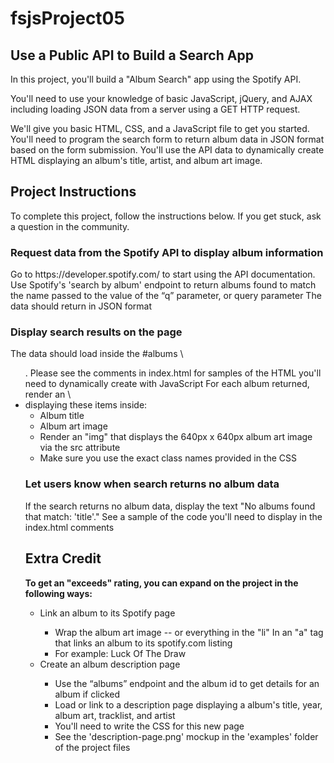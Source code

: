 # fsjsProject05
<h2>Use a Public API to Build a Search App</h2>

In this project, you'll build a "Album Search" app using the Spotify API.

You'll need to use your knowledge of basic JavaScript, jQuery, and AJAX including loading JSON data from a server using a GET HTTP request.

We'll give you basic HTML, CSS, and a JavaScript file to get you started. You'll need to program the search form to return album data in JSON format based on the form submission. You'll use the API data to dynamically create HTML displaying an album's title, artist, and album art image.

<h2>Project Instructions</h2>

To complete this project, follow the instructions below. If you get stuck, ask a question in the community.

<h3>Request data from the Spotify API to display album information</h3>
Go to https://developer.spotify.com/ to start using the API documentation.
Use Spotify's 'search by album' endpoint to return albums found to match the name passed to the value of the “q” parameter, or query parameter
The data should return in JSON format
<h3>Display search results on the page</h3>
The data should load inside the #albums \<ul>.
Please see the comments in index.html for samples of the HTML you'll need to dynamically create with JavaScript
For each album returned, render an \<li> displaying these items inside:
<ul>
    <li>Album title</li>
    <li>Album art image</li>
    <li>Render an "img" that displays the 640px x 640px album art image via the src attribute</li>
    <li>Make sure you use the exact class names provided in the CSS</li>
</ul>

<h3>Let users know when search returns no album data</h3>
If the search returns no album data, display the text "No albums found that match: 'title'."
See a sample of the code you'll need to display in the index.html comments
<h2>Extra Credit</h2>

<strong>To get an "exceeds" rating, you can expand on the project in the following ways:</strong>

<ul>
    <li>Link an album to its Spotify page</li>
        <ul>
            <li>Wrap the album art image -- or everything in the "li" In an "a" tag that links an album to its spotify.com listing</li>
            <li>For example: Luck Of The Draw</li>
        </ul>
    <li>Create an album description page</li>
        <ul>
            <li>Use the “albums” endpoint and the album id to get details for an album if clicked</li>
            <li>Load or link to a description page displaying a album's title, year, album art, tracklist, and artist</li>
            <li>You'll need to write the CSS for this new page</li>
            <li>See the 'description-page.png' mockup in the 'examples' folder of the project files</li>
        </ul>
</ul>